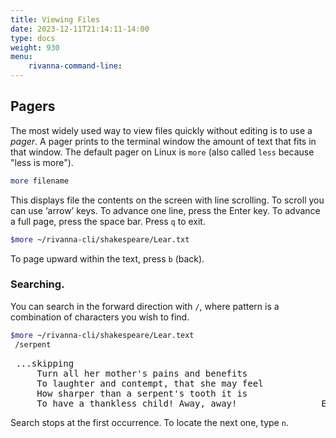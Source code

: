 ```yaml
---
title: Viewing Files
date: 2023-12-11T21:14:11-14:00
type: docs 
weight: 930
menu: 
    rivanna-command-line:
---
```


## Pagers

The most widely used way to view files quickly without editing is to use a _pager_.  A pager prints to the terminal window the amount of text that fits in that window.  The default pager on Linux is `more` (also called `less` because "less is more").

```bash
more filename
```
This displays file the contents on the screen with line scrolling. To scroll you can use ‘arrow’ keys. To advance one line, press the Enter key.  To advance a full page, press the space bar. Press `q` to exit.

```bash
$more ~/rivanna-cli/shakespeare/Lear.txt
```

To page upward within the text, press `b` (back).

### Searching.

You can search in the forward direction with `/`<pattern>, where pattern is a combination of characters you wish to find.

```bash
$more ~/rivanna-cli/shakespeare/Lear.text
 /serpent
```
<pre>
 ...skipping
     Turn all her mother's pains and benefits
     To laughter and contempt, that she may feel
     How sharper than a serpent's tooth it is
     To have a thankless child! Away, away!                Exit.
</pre>

Search stops at the first occurrence. To locate the next one, type `n`.

